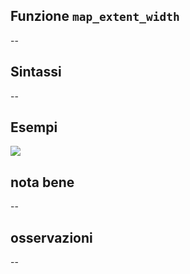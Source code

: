## Funzione `map_extent_width`

--

## Sintassi

--

## Esempi

![](/img/variabili/map_extent_width/map_extent_width1.png)

## nota bene

--

## osservazioni

--